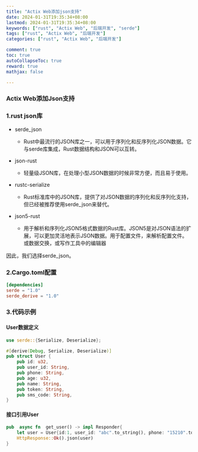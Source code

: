 ```yaml
---
title: "Actix Web添加json支持"
date: 2024-01-31T19:35:34+08:00
lastmod: 2024-01-31T19:35:34+08:00
keywords: ["rust", "Actix Web", "后端开发", "serde"]
tags: ["rust", "Actix Web", "后端开发"]
categories: ["rust", "Actix Web", "后端开发"]

comment: true
toc: true
autoCollapseToc: true
reward: true
mathjax: false

---
```


<!--more-->

### Actix Web添加Json支持

### 1.rust json库

* serde_json
  * Rust中最流行的JSON库之一，可以用于序列化和反序列化JSON数据。它与serde库集成，Rust数据结构和JSON可以互转。

* json-rust
  * 轻量级JSON库，在处理小型JSON数据的时候非常方便，而且易于使用。

* rustc-serialize
  * Rust标准库中的JSON库，提供了对JSON数据的序列化和反序列化支持，但已经被推荐使用serde_json来替代。

* json5-rust
  * 用于解析和序列化JSON5格式数据的Rust库。JSON5是对JSON语法的扩展，可以更加灵活地表示JSON数据。用于配置文件，来解析配置文件。或数据交换，或写作工具中的编辑器

因此，我们选择serde_json。


### 2.Cargo.toml配置

```toml
[dependencies]
serde = "1.0"
serde_derive = "1.0"
```
### 3.代码示例

#### User数据定义
```rust
use serde::{Serialize, Deserialize};

#[derive(Debug, Serialize, Deserialize)]
pub struct User {
    pub id: u32,
    pub user_id: String,
    pub phone: String,
    pub age: u32,
    pub name: String,
    pub token: String,
    pub sms_code: String,
}

``` 

#### 接口引用User

```rust
pub  async fn  get_user() -> impl Responder{
    let user = User{id:1, user_id: "abc".to_string(), phone: "15210".to_string(), age: 10, name:"ksnowlv".to_string(), token:"aaaa".to_string(), sms_code:"123456".to_string()};
    HttpResponse::Ok().json(user)
}
```
